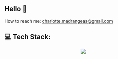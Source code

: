 ## Hello 👋

How to reach me: charlotte.madrangeas@gmail.com

## 💻 Tech Stack:

<p align="center">
    <a href="https://skillicons.dev">
    <img src="https://skillicons.dev/icons?i=python,c,cpp,js,ts,tensorflow,pytorch,sklearn,postgres,mysql,nodejs,nestjs,docker,git,&perline=50" />
    </a>
</p>

